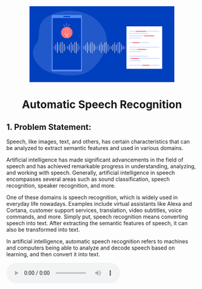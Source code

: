<div align="center">
    <img src="https://github.com/ahmadrezabaqerzade/Automatic-Speech-Recognition/blob/main/images/speech-to-text-remixed.png" alt="Logo" width="" height="200">
  </a>

<h1 align="center">Automatic Speech Recognition</h1>
</div>



## 1. Problem Statement:

Speech, like images, text, and others, has certain characteristics that can be analyzed to extract semantic features and used in various domains.

Artificial intelligence has made significant advancements in the field of speech and has achieved remarkable progress in understanding, analyzing, and working with speech. Generally, artificial intelligence in speech encompasses several areas such as sound classification, speech recognition, speaker recognition, and more.

One of these domains is speech recognition, which is widely used in everyday life nowadays. Examples include virtual assistants like Alexa and Cortana, customer support services, translation, video subtitles, voice commands, and more. Simply put, speech recognition means converting speech into text. After extracting the semantic features of speech, it can also be transformed into text.

In artificial intelligence, automatic speech recognition refers to machines and computers being able to analyze and decode speech based on learning, and then convert it into text.

![Audio](https://github.com/ahmadrezabaqerzade/Automatic-Speech-Recognition/blob/main/audio/LJ025-0076.wav)

<audio src=https://github.com/ahmadrezabaqerzade/Automatic-Speech-Recognition/blob/main/audio/LJ025-0076.wav >

**Many animals of even complex structure which live parasitically within others are wholly devoid of an alimentary cavity.**
